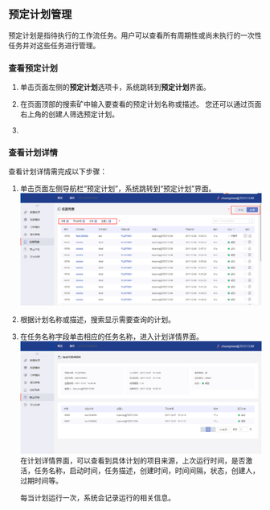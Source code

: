 ## 预定计划管理
预定计划是指待执行的工作流任务。用户可以查看所有周期性或尚未执行的一次性任务并对这些任务进行管理。

### 查看预定计划
1. 单击页面左侧的**预定计划**选项卡，系统跳转到**预定计划**界面。

2. 在页面顶部的搜索矿中输入要查看的预定计划名称或描述。
   您还可以通过页面右上角的创建人筛选预定计划。
3. 
 

### 查看计划详情
查看计划详情需完成以下步骤：
1. 单击页面左侧导航栏“预定计划”，系统跳转到“预定计划”界面。
![](/user_guide/fig/fig_49.png)

2. 根据计划名称或描述，搜索显示需要查询的计划。
3. 在任务名称字段单击相应的任务名称，进入计划详情界面。
![](/user_guide/fig/fig_50.png)
在计划详情界面，可以查看到具体计划的项目来源，上次运行时间，是否激活，任务名称，启动时间，任务描述，创建时间，时间间隔，状态，创建人，过期时间等。

   每当计划运行一次，系统会记录运行的相关信息。

